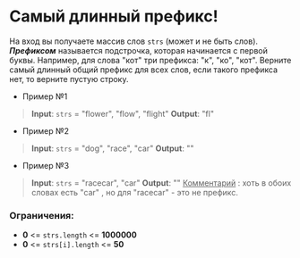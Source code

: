  # Самый длинный префикс!


На вход вы получаете массив слов `strs` (может и не быть слов). ***Префиксом*** называется подстрочка, которая начинается с первой буквы. Например, для слова "кот" три префикса: "к", "ко", "кот".
Верните самый длинный общий префикс для всех слов, если такого префикса нет, то верните пустую строку.


* Пример №1
> **Input**: `strs` = "flower", "flow", "flight"
> **Output**: "fl"

* Пример №2
> **Input**: `strs` = "dog", "race", "car"
> **Output**: ""


* Пример №3
> **Input**: `strs` = "racecar", "car"
> **Output**: ""
<u>Комментарий</u> : хоть в обоих словах есть "car" , но для "racecar" - это не префикс.

 ### Ограничения:

-  **$0$** <= `strs.length` <= **$1000000$**
- **$0$** <= `strs[i].length` <= **$50$**
